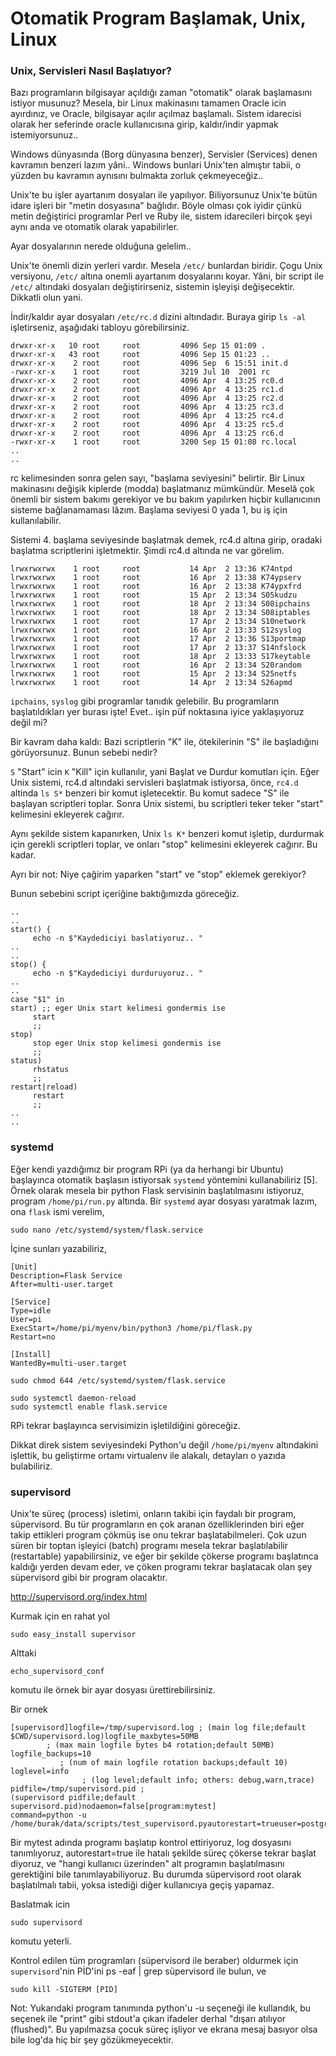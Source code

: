 # Otomatik Program Başlamak, Unix, Linux

### Unix, Servisleri Nasıl Başlatıyor?

Bazı programların bilgisayar açıldığı zaman "otomatik" olarak
başlamasını istiyor musunuz? Mesela, bir Linux makinasını tamamen
Oracle icin ayırdınız, ve Oracle, bilgisayar açılır açılmaz
başlamalı. Sistem idarecisi olarak her seferinde oracle kullanıcısına
girip, kaldır/indir yapmak istemiyorsunuz..

Windows dünyasında (Borg dünyasına benzer), Servisler (Services) denen
kavramın benzeri lazım yâni.. Windows bunlari Unix'ten almıştır tabii,
o yüzden bu kavramın aynısını bulmakta zorluk çekmeyeceğiz..

Unix'te bu işler ayartanım dosyaları ile yapılıyor. Biliyorsunuz
Unix'te bütün idare işleri bir "metin dosyasına" bağlıdır. Böyle
olması çok iyidir çünkü metin değiştirici programlar Perl ve Ruby ile,
sistem idarecileri birçok şeyi aynı anda ve otomatik olarak
yapabilirler.

Ayar dosyalarının nerede olduğuna gelelim..

Unix'te önemli dizin yerleri vardır. Mesela `/etc/` bunlardan
biridir. Çogu Unix versiyonu, `/etc/` altına onemli ayartanım
dosyalarını koyar. Yâni, bir script ile `/etc/` altındaki dosyaları
değiştirirseniz, sistemin işleyişi değişecektir. Dikkatli olun yani.

İndir/kaldır ayar dosyaları `/etc/rc.d` dizini altındadır. Buraya
girip `ls -al` işletirseniz, aşağıdaki tabloyu görebilirsiniz.

```
drwxr-xr-x   10 root     root         4096 Sep 15 01:09 .
drwxr-xr-x   43 root     root         4096 Sep 15 01:23 ..
drwxr-xr-x    2 root     root         4096 Sep  6 15:51 init.d
-rwxr-xr-x    1 root     root         3219 Jul 10  2001 rc
drwxr-xr-x    2 root     root         4096 Apr  4 13:25 rc0.d
drwxr-xr-x    2 root     root         4096 Apr  4 13:25 rc1.d
drwxr-xr-x    2 root     root         4096 Apr  4 13:25 rc2.d
drwxr-xr-x    2 root     root         4096 Apr  4 13:25 rc3.d
drwxr-xr-x    2 root     root         4096 Apr  4 13:25 rc4.d
drwxr-xr-x    2 root     root         4096 Apr  4 13:25 rc5.d
drwxr-xr-x    2 root     root         4096 Apr  4 13:25 rc6.d
-rwxr-xr-x    1 root     root         3200 Sep 15 01:08 rc.local
..
..
```

rc kelimesinden sonra gelen sayı, "başlama seviyesini" belirtir. Bir
Linux makinasını değişik kiplerde (modda) başlatmanız
mümkündür. Meselâ çok önemli bir sistem bakımı gerekiyor ve bu bakım
yapılırken hiçbir kullanıcının sisteme bağlanamaması lâzım. Başlama
seviyesi 0 yada 1, bu iş için kullanılabilir.

Sistemi 4. başlama seviyesinde başlatmak demek, rc4.d altına girip,
oradaki başlatma scriptlerini işletmektir. Şimdi rc4.d altında ne var
görelim.

```
lrwxrwxrwx    1 root     root           14 Apr  2 13:36 K74ntpd
lrwxrwxrwx    1 root     root           16 Apr  2 13:38 K74ypserv
lrwxrwxrwx    1 root     root           16 Apr  2 13:38 K74ypxfrd
lrwxrwxrwx    1 root     root           15 Apr  2 13:34 S05kudzu
lrwxrwxrwx    1 root     root           18 Apr  2 13:34 S08ipchains
lrwxrwxrwx    1 root     root           18 Apr  2 13:34 S08iptables
lrwxrwxrwx    1 root     root           17 Apr  2 13:34 S10network
lrwxrwxrwx    1 root     root           16 Apr  2 13:33 S12syslog
lrwxrwxrwx    1 root     root           17 Apr  2 13:36 S13portmap
lrwxrwxrwx    1 root     root           17 Apr  2 13:37 S14nfslock
lrwxrwxrwx    1 root     root           18 Apr  2 13:33 S17keytable
lrwxrwxrwx    1 root     root           16 Apr  2 13:34 S20random
lrwxrwxrwx    1 root     root           15 Apr  2 13:34 S25netfs
lrwxrwxrwx    1 root     root           14 Apr  2 13:34 S26apmd
```

`ipchains`, `syslog` gibi programlar tanıdık gelebilir. Bu
programların başlatıldıkları yer burası işte! Evet.. işin püf
noktasına iyice yaklaşıyoruz değil mi?

Bir kavram daha kaldı: Bazi scriptlerin "K" ile, ötekilerinin "S" ile
başladığını görüyorsunuz. Bunun sebebi nedir?

`S` "Start" icin `K` "Kill" için kullanılır, yani Başlat ve Durdur
komutları için. Eğer Unix sistemi, rc4.d altındaki servisleri
başlatmak istiyorsa, önce, `rc4.d` altinda `ls S*` benzeri bir komut
işletecektir. Bu komut sadece "S" ile başlayan scriptleri
toplar. Sonra Unix sistemi, bu scriptleri teker teker "start"
kelimesini ekleyerek cağırır.

Aynı şekilde sistem kapanırken, Unix `ls K*` benzeri komut işletip,
durdurmak için gerekli scriptleri toplar, ve onları "stop" kelimesini
ekleyerek cağırır. Bu kadar.

Ayrı bir not: Niye çağirim yaparken "start" ve "stop" eklemek
gerekiyor?

Bunun sebebini script içeriğine baktığımızda göreceğiz.

```
..
..
start() {
     echo -n $"Kaydediciyi baslatiyoruz.. "
..
..
stop() {
     echo -n $"Kaydediciyi durduruyoruz.. "
..
..
case "$1" in
start) ;; eger Unix start kelimesi gondermis ise
     start
     ;;
stop)
     stop eger Unix stop kelimesi gondermis ise
     ;;
status)
     rhstatus
     ;;
restart|reload)
     restart
     ;;
..
..
```

### systemd

Eğer kendi yazdığımız bir program RPi (ya da herhangi bir Ubuntu)
başlayınca otomatik başlasın istiyorsak `systemd` yöntemini
kullanabiliriz [5]. Örnek olarak mesela bir python Flask servisinin
başlatılmasını istiyoruz, program `/home/pi/run.py` altında. Bir
`systemd` ayar dosyası yaratmak lazım, ona `flask` ismi verelim,

```
sudo nano /etc/systemd/system/flask.service
```

İçine sunları yazabiliriz,

```
[Unit]
Description=Flask Service
After=multi-user.target

[Service]
Type=idle
User=pi
ExecStart=/home/pi/myenv/bin/python3 /home/pi/flask.py
Restart=no

[Install]
WantedBy=multi-user.target
```

```
sudo chmod 644 /etc/systemd/system/flask.service
```

```
sudo systemctl daemon-reload
sudo systemctl enable flask.service
```

RPi tekrar başlayınca servisimizin işletildiğini göreceğiz.

Dikkat direk sistem seviyesindeki Python'u değil `/home/pi/myenv`
altındakini işlettik, bu geliştirme ortamı virtualenv ile alakalı,
detayları o yazıda bulabiliriz.

### supervisord

Unix'te süreç (process) isletimi, onların takibi için faydalı bir
program, süpervisord. Bu tür programların en çok aranan
özelliklerinden biri eğer takip ettikleri program çökmüş ise onu
tekrar başlatabilmeleri. Çok uzun süren bir toptan işleyici (batch)
programı mesela tekrar başlatılabilir (restartable) yapabilirsiniz, ve
eğer bir şekilde çökerse programı başlatınca kaldığı yerden devam
eder, ve çöken programı tekrar başlatacak olan şey süpervisord gibi
bir program olacaktır.

http://supervisord.org/index.html

Kurmak için en rahat yol

```
sudo easy_install supervisor
```

Alttaki


```
echo_supervisord_conf
```

komutu ile örnek bir ayar dosyası ürettirebilirsiniz.

Bir ornek

```
[supervisord]logfile=/tmp/supervisord.log ; (main log file;default $CWD/supervisord.log)logfile_maxbytes=50MB
        ; (max main logfile bytes b4 rotation;default 50MB)
logfile_backups=10
           ; (num of main logfile rotation backups;default 10)
loglevel=info
                ; (log level;default info; others: debug,warn,trace)
pidfile=/tmp/supervisord.pid ;
(supervisord pidfile;default supervisord.pid)nodaemon=false[program:mytest]
command=python -u /home/burak/data/scripts/test_supervisord.pyautorestart=trueuser=postgresredirect_stderr=truestdout_logfile=/tmp/test_supervisord.log
```

Bir mytest adında programı başlatıp kontrol ettiriyoruz, log dosyasını
tanımlıyoruz, autorestart=true ile hatalı şekilde süreç çökerse tekrar
başlat diyoruz, ve "hangi kullanıcı üzerinden" alt programın
başlatılmasını gerektiğini bile tanımlayabiliyoruz. Bu durumda
süpervisord root olarak başlatılmalı tabii, yoksa istediği diğer
kullanıcıya geçiş yapamaz.

Baslatmak icin 

```
sudo supervisord
```

komutu yeterli.

Kontrol edilen tüm programları (süpervisord ile beraber) oldurmek için
`supervisord`'nin PİD'ini ps -eaf | grep süpervisord ile bulun, ve

```
sudo kill -SIGTERM [PID]
```

Not: Yukarıdaki program tanımında python'u -u seçeneği ile kullandık,
bu seçenek ile "print" gibi stdout'a çıkan ifadeler derhal "dışarı
atılıyor (flushed)". Bu yapılmazsa çocuk süreç işliyor ve ekrana mesaj
basıyor olsa bile log'da hiç bir şey gözükmeyecektir.


